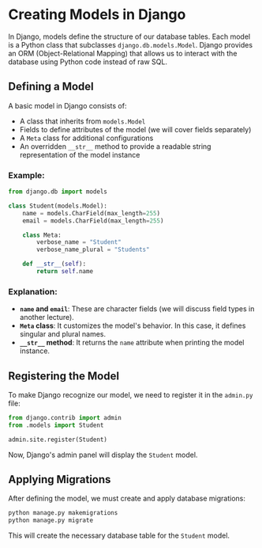 # Creating Models in Django

In Django, models define the structure of our database tables. Each model is a Python class that subclasses `django.db.models.Model`. Django provides an ORM (Object-Relational Mapping) that allows us to interact with the database using Python code instead of raw SQL.

## Defining a Model

A basic model in Django consists of:
- A class that inherits from `models.Model`
- Fields to define attributes of the model (we will cover fields separately)
- A `Meta` class for additional configurations
- An overridden `__str__` method to provide a readable string representation of the model instance

### Example:

```python
from django.db import models

class Student(models.Model):
    name = models.CharField(max_length=255)
    email = models.CharField(max_length=255)

    class Meta:
        verbose_name = "Student"
        verbose_name_plural = "Students"

    def __str__(self):
        return self.name
```

### Explanation:
- **`name` and `email`**: These are character fields (we will discuss field types in another lecture).
- **`Meta` class**: It customizes the model's behavior. In this case, it defines singular and plural names.
- **`__str__` method**: It returns the `name` attribute when printing the model instance.

## Registering the Model

To make Django recognize our model, we need to register it in the `admin.py` file:

```python
from django.contrib import admin
from .models import Student

admin.site.register(Student)
```

Now, Django's admin panel will display the `Student` model.

## Applying Migrations

After defining the model, we must create and apply database migrations:

```bash
python manage.py makemigrations
python manage.py migrate
```

This will create the necessary database table for the `Student` model.
